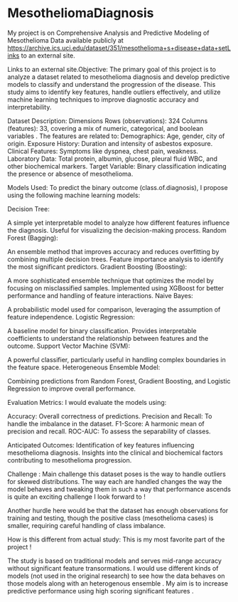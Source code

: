 # MesotheliomaDiagnosis

My project is on Comprehensive Analysis and Predictive Modeling of Mesothelioma Data available publicly at https://archive.ics.uci.edu/dataset/351/mesothelioma+s+disease+data+setLinks to an external site.

Links to an external site.Objective:  The primary goal of this project is to analyze a dataset related to mesothelioma diagnosis and develop predictive models to classify and understand the progression of the disease. This study aims to identify key features, handle outliers effectively, and utilize machine learning techniques to improve diagnostic accuracy and interpretability.

 

Dataset Description:
Dimensions
Rows (observations): 324
Columns (features): 33, covering a mix of numeric, categorical, and boolean variables . The features are related to: 
Demographics: Age, gender, city of origin.
Exposure History: Duration and intensity of asbestos exposure.
Clinical Features: Symptoms like dyspnea, chest pain, weakness.
Laboratory Data: Total protein, albumin, glucose, pleural fluid WBC, and other biochemical markers.
Target Variable: Binary classification indicating the presence or absence of mesothelioma.
 

Models Used:
To predict the binary outcome (class.of.diagnosis), I propose using the following machine learning models:

Decision Tree:

A simple yet interpretable model to analyze how different features influence the diagnosis.
Useful for visualizing the decision-making process.
Random Forest (Bagging):

An ensemble method that improves accuracy and reduces overfitting by combining multiple decision trees.
Feature importance analysis to identify the most significant predictors.
Gradient Boosting (Boosting):

A more sophisticated ensemble technique that optimizes the model by focusing on misclassified samples.
Implemented using XGBoost for better performance and handling of feature interactions.
Naive Bayes:

A probabilistic model used for comparison, leveraging the assumption of feature independence.
Logistic Regression:

A baseline model for binary classification.
Provides interpretable coefficients to understand the relationship between features and the outcome.
Support Vector Machine (SVM):

A powerful classifier, particularly useful in handling complex boundaries in the feature space.
Heterogeneous Ensemble Model:

Combining predictions from Random Forest, Gradient Boosting, and Logistic Regression to improve overall performance.
 

 

Evaluation Metrics:
I would evaluate the models using: 

Accuracy: Overall correctness of predictions.
Precision and Recall: To handle the imbalance in the dataset.
F1-Score: A harmonic mean of precision and recall.
ROC-AUC: To assess the separability of classes.
 

Anticipated Outcomes:
Identification of key features influencing mesothelioma diagnosis.
Insights into the clinical and biochemical factors contributing to mesothelioma progression.
 

Challenge : Main challenge this dataset poses is the way to handle outliers for skewed distributions. The way each are handled changes the way the model behaves and tweaking them in such a way that performance ascends is quite an exciting challenge I look forward to !

Another hurdle here would be that the dataset has enough observations for training and testing, though the positive class (mesothelioma cases) is smaller, requiring careful handling of class imbalance. 

 

How is this different from actual study: This is my most favorite part of the project !

The study is based on traditional models and serves mid-range accuracy without significant feature transormations. I would use different kinds of models (not used in the original research) to see how the data behaves on those models along with an heterogenous ensemble . My aim is to increase predictive performance using high scoring significant features .
